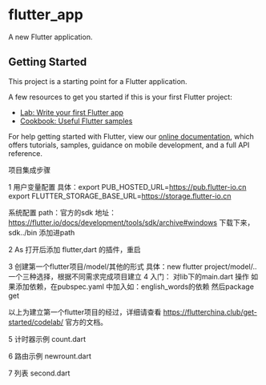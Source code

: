# flutter_app

A new Flutter application.

## Getting Started

This project is a starting point for a Flutter application.

A few resources to get you started if this is your first Flutter project:

- [Lab: Write your first Flutter app](https://flutter.io/docs/get-started/codelab)
- [Cookbook: Useful Flutter samples](https://flutter.io/docs/cookbook)

For help getting started with Flutter, view our 
[online documentation](https://flutter.io/docs), which offers tutorials, 
samples, guidance on mobile development, and a full API reference.


项目集成步骤

1 用户变量配置
  具体：export PUB_HOSTED_URL=https://pub.flutter-io.cn
     export FLUTTER_STORAGE_BASE_URL=https://storage.flutter-io.cn
     
  系统配置
  path：官方的sdk 地址：https://flutter.io/docs/development/tools/sdk/archive#windows
  下载下来，sdk../bin 添加进path
   
2 As 打开后添加 flutter,dart 的插件，重启
  
3 创建第一个flutter项目/model/其他的形式
  具体：new flutter project/model/..
  一个三种选择，根据不同需求完成项目建立
4 入门：
    对lib下的main.dart 操作
    如果添加依赖，在pubspec.yaml 中加入如：english_words的依赖
    然后package get
     
 以上为建立第一个flutter项目的经过，详细请查看    https://flutterchina.club/get-started/codelab/ 
 官方的文档。
      
 5 计时器示例
    count.dart
    
 6 路由示例
    newrount.dart
     
 7 列表
     second.dart
    
 